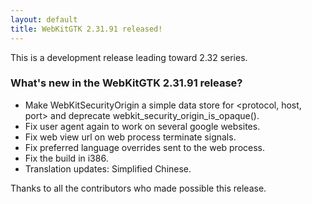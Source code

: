 ```yaml
---
layout: default
title: WebKitGTK 2.31.91 released!
---
```


This is a development release leading toward 2.32 series.

### What's new in the WebKitGTK 2.31.91 release?

 - Make WebKitSecurityOrigin a simple data store for <protocol, host, port> and deprecate webkit_security_origin_is_opaque().
 - Fix user agent again to work on several google websites.
 - Fix web view url on web process terminate signals.
 - Fix preferred language overrides sent to the web process.
 - Fix the build in i386.
 - Translation updates: Simplified Chinese.

Thanks to all the contributors who made possible this release.
